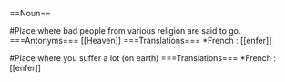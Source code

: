 ==Noun==

#Place where bad people from various religion are said to go.
===Antonyms===
[[Heaven]]
===Translations===
*French : [[enfer]]

#Place where you suffer a lot  (on earth)
===Translations===
*French : [[enfer]]